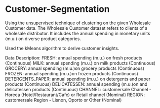# Customer-Segmentation

Using the unsupervised technique of clustering on the given Wholesale Customer data. The Wholesale Customer dataset refers to clients of a wholesale distributor. It includes the annual spending in monetary units (m.u.) on diverse product categories.

Used the kMeans algorithm to derive customer insights.

Data Description:
FRESH: annual spending (m.u.) on fresh products (Continuous)
MILK: annual spending (m.u.) on milk products (Continuous)
GROCERY: annual spending (m.u.)on grocery products (Continuous)
FROZEN: annual spending (m.u.)on frozen products (Continuous)
DETERGENTS_PAPER: annual spending (m.u.) on detergents and paper products (Continuous)
DELICATESSEN: annual spending (m.u.)on and delicatessen products (Continuous)
CHANNEL: customersale Channel - Horeca (Hotel/Restaurant/Cafe) or Retail channel (Nominal)
REGION: customersale Region - Lisnon, Oporto or Other (Nominal)


